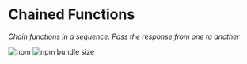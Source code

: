 # Chained Functions

*Chain functions in a sequence. Pass the response from one to another*

![npm](https://img.shields.io/npm/dt/chained-functions.svg)
![npm bundle size](https://img.shields.io/bundlephobia/min/chained-functions)